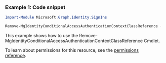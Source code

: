 ### Example 1: Code snippet

```powershellImport-Module Microsoft.Graph.Identity.SignIns

Remove-MgIdentityConditionalAccessAuthenticationContextClassReference -AuthenticationContextClassReferenceId $authenticationContextClassReferenceId
```
This example shows how to use the Remove-MgIdentityConditionalAccessAuthenticationContextClassReference Cmdlet.
To learn about permissions for this resource, see the [permissions reference](/graph/permissions-reference).

